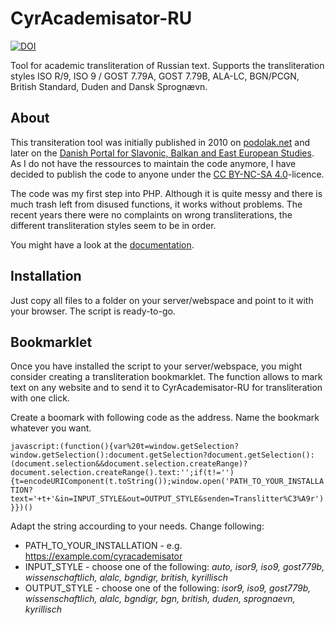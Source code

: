 # CyrAcademisator-RU
[![DOI](https://zenodo.org/badge/392112962.svg)](https://zenodo.org/badge/latestdoi/392112962)

Tool for academic transliteration of Russian text. Supports the transliteration styles ISO R/9, ISO 9 / GOST 7.79A, GOST 7.79B, ALA-LC, BGN/PCGN, British Standard, Duden and Dansk Sprognævn.

## About
This transiteration tool was initially published in 2010 on [podolak.net](https://podolak.net/en/transliteration/russian) and later on the [Danish Portal for Slavonic, Balkan and East European Studies](https://oesteuropastudier.dk/en/tools/transliteration/russian). As I do not have the ressources to maintain the code anymore, I have decided to publish the code to anyone under the [CC BY-NC-SA 4.0](https://github.com/pod-o-mart/CyrAcademisator-RU/blob/main/LICENCE.md)-licence.

The code was my first step into PHP. Although it is quite messy and there is much trash left from disused functions, it works without problems. The recent years there were no complaints on wrong transliterations, the different transliteration styles seem to be in order.

You might have a look at the [documentation](https://pod-o-mart.github.io/CyrAcademisator-RU/documentation/english.html).

## Installation
Just copy all files to a folder on your server/webspace and point to it with your browser. The script is ready-to-go.

## Bookmarklet
Once you have installed the script to your server/webspace, you might consider creating a transliteration bookmarklet. The function allows to mark text on any website and to send it to CyrAcademisator-RU for transliteration with one click. 

Create a boomark with following code as the address. Name the bookmark whatever you want.

`javascript:(function(){var%20t=window.getSelection?window.getSelection():document.getSelection?document.getSelection():(document.selection&&document.selection.createRange)?document.selection.createRange().text:'';if(t!=''){t=encodeURIComponent(t.toString());window.open('PATH_TO_YOUR_INSTALLATION?text='+t+'&in=INPUT_STYLE&out=OUTPUT_STYLE&senden=Translitter%C3%A9r')}})()`

Adapt the string accourding to your needs. Change following:
- PATH_TO_YOUR_INSTALLATION - e.g. https://example.com/cyracademisator
- INPUT_STYLE - choose one of the following: *auto, isor9, iso9, gost779b, wissenschaftlich, alalc, bgndigr, british, kyrillisch*
- OUTPUT_STYLE - choose one of the following: *isor9, iso9, gost779b, wissenschaftlich, alalc, bgndigr, bgn, british, duden, sprognaevn, kyrillisch*
